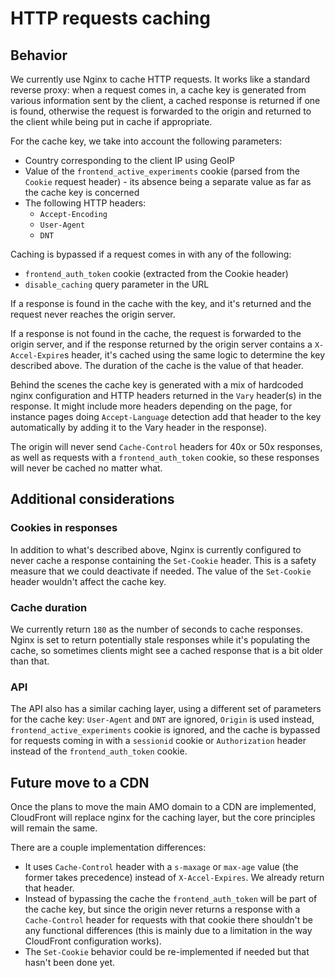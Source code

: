 # HTTP requests caching

## Behavior

We currently use Nginx to cache HTTP requests. It works like a standard reverse proxy: when a request comes in, a cache key is generated from various information sent by the client, a cached response is returned if one is found, otherwise the request is forwarded to the origin and returned to the client while being put in cache if appropriate.

For the cache key, we take into account the following parameters:
- Country corresponding to the client IP using GeoIP
- Value of the `frontend_active_experiments` cookie (parsed from the `Cookie` request header) - its absence being a separate value as far as the cache key is concerned
- The following HTTP headers:
  - `Accept-Encoding`
  - `User-Agent`
  - `DNT`

Caching is bypassed if a request comes in with any of the following:
- `frontend_auth_token` cookie (extracted from the Cookie header)
- `disable_caching` query parameter in the URL

If a response is found in the cache with the key, and it's returned and the request never reaches the origin server.

If a response is not found in the cache, the request is forwarded to the origin server, and if the response returned by the origin server contains a `X-Accel-Expire`s header, it's cached using the same logic to determine the key described above. The duration of the cache is the value of that header.

Behind the scenes the cache key is generated with a mix of hardcoded nginx configuration and HTTP headers returned in the `Vary` header(s) in the response.
It might include more headers depending on the page, for instance pages doing `Accept-Language` detection add that header to the key automatically by adding it to the Vary header in the response).

The origin will never send `Cache-Control` headers for 40x or 50x responses, as well as requests with a `frontend_auth_token` cookie, so these responses will never be cached no matter what.

## Additional considerations

### Cookies in responses

In addition to what's described above, Nginx is currently configured to never cache a response containing the `Set-Cookie` header. This is a safety measure that we could deactivate if needed. The value of the `Set-Cookie` header wouldn't
affect the cache key.

### Cache duration

We currently return `180` as the number of seconds to cache responses. Nginx is set to return potentially stale responses while it's populating the cache, so sometimes clients might see a cached response that is a bit older than that.

### API

The API also has a similar caching layer, using a different set of parameters for the cache key: `User-Agent` and `DNT` are ignored, `Origin` is used instead, `frontend_active_experiments` cookie is ignored, and the cache is bypassed for requests coming in with a `sessionid` cookie or `Authorization` header instead
of the `frontend_auth_token` cookie.

## Future move to a CDN

Once the plans to move the main AMO domain to a CDN are implemented, CloudFront will replace nginx for the caching layer, but the core principles will remain
the same. 

There are a couple implementation differences:
- It uses `Cache-Control` header with a `s-maxage` or `max-age` value (the former takes precedence) instead of `X-Accel-Expires`. We already return that header.
- Instead of bypassing the cache the `frontend_auth_token` will be part of the cache key, but since the origin never returns a response with a `Cache-Control`
  header for requests with that cookie there shouldn't be any functional differences (this is mainly due to a limitation in the way CloudFront configuration works).
- The `Set-Cookie` behavior could be re-implemented if needed but that hasn't been done yet.
